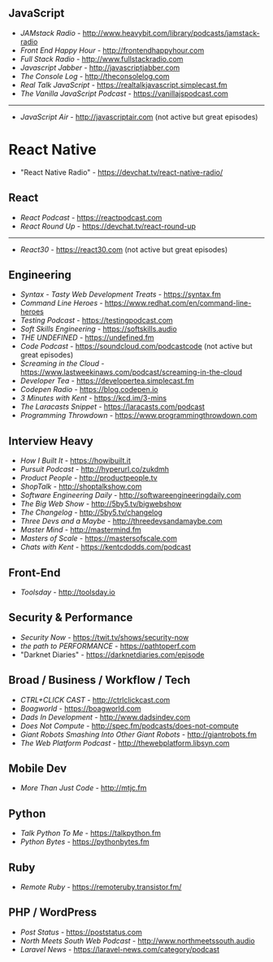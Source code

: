 ## JavaScript
- *JAMstack Radio* - http://www.heavybit.com/library/podcasts/jamstack-radio
- *Front End Happy Hour* - http://frontendhappyhour.com
- *Full Stack Radio* - http://www.fullstackradio.com
- *Javascript Jabber* - http://javascriptjabber.com
- *The Console Log* - http://theconsolelog.com
- *Real Talk JavaScript* - https://realtalkjavascript.simplecast.fm
- *The Vanilla JavaScript Podcast* - https://vanillajspodcast.com

<hr>

- *JavaScript Air* - http://javascriptair.com (not active but great episodes)

# React Native
- "React Native Radio" - https://devchat.tv/react-native-radio/

## React
- *React Podcast* - https://reactpodcast.com
- *React Round Up* - https://devchat.tv/react-round-up

<hr>

- *React30* - https://react30.com (not active but great episodes)

## Engineering
- *Syntax - Tasty Web Development Treats* - https://syntax.fm
- *Command Line Heroes* - https://www.redhat.com/en/command-line-heroes
- *Testing Podcast* - https://testingpodcast.com
- *Soft Skills Engineering* - https://softskills.audio
- *THE UNDEFINED* - https://undefined.fm
- *Code Podcast* - https://soundcloud.com/podcastcode (not active but great episodes)
- *Screaming in the Cloud* - https://www.lastweekinaws.com/podcast/screaming-in-the-cloud
- *Developer Tea* - https://developertea.simplecast.fm
- *Codepen Radio* - https://blog.codepen.io
- *3 Minutes with Kent* - https://kcd.im/3-mins
- *The Laracasts Snippet* - https://laracasts.com/podcast
- *Programming Throwdown* - https://www.programmingthrowdown.com

## Interview Heavy
- *How I Built It* -  https://howibuilt.it
- *Pursuit Podcast* - http://hyperurl.co/zukdmh
- *Product People* - http://productpeople.tv
- *ShopTalk* - http://shoptalkshow.com
- *Software Engineering Daily* - http://softwareengineeringdaily.com
- *The Big Web Show* - http://5by5.tv/bigwebshow
- *The Changelog* - http://5by5.tv/changelog
- *Three Devs and a Maybe* - http://threedevsandamaybe.com
- *Master Mind* - http://mastermind.fm
- *Masters of Scale* - https://mastersofscale.com
- *Chats with Kent* - https://kentcdodds.com/podcast

## Front-End
- *Toolsday* - http://toolsday.io

## Security & Performance
- *Security Now* - https://twit.tv/shows/security-now
- *the path to PERFORMANCE* - https://pathtoperf.com
- "Darknet Diaries" - https://darknetdiaries.com/episode

## Broad / Business / Workflow / Tech
- *CTRL+CLICK CAST* - http://ctrlclickcast.com
- *Boagworld* - https://boagworld.com
- *Dads In Development* - http://www.dadsindev.com
- *Does Not Compute* - http://spec.fm/podcasts/does-not-compute
- *Giant Robots Smashing Into Other Giant Robots* - http://giantrobots.fm
- *The Web Platform Podcast* - http://thewebplatform.libsyn.com

## Mobile Dev
- *More Than Just Code* - http://mtjc.fm

## Python
- *Talk Python To Me* - https://talkpython.fm
- *Python Bytes* - https://pythonbytes.fm

## Ruby
- *Remote Ruby* - https://remoteruby.transistor.fm/

## PHP / WordPress
- *Post Status* - https://poststatus.com
- *North Meets South Web Podcast* - http://www.northmeetssouth.audio
- *Laravel News* - https://laravel-news.com/category/podcast
